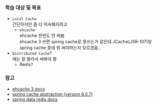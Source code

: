 ### 학습 대상 및 목표
- `Local Cache`  
  간단하지만 좀 더 익숙해지려고  
  - `ehcache`   
  ehcache 한번도 안 써봄    
  ehcache 3 쓰면 spring cache로 못쓰는거 같은데 JCache(JSR-107)랑 spring cache 중에 뭐 써야하는지 모르겠음..
- `Distributed Cache`?  
  얘는 잘 몰라서 써봐야 함
  - Redis?

### 참고
- [ehcache 3 docs](https://www.ehcache.org/documentation/3.10/getting-started.html)
- [spring cache abstraction (version 6.0.7)](https://docs.spring.io/spring-framework/docs/current/reference/html/integration.html#cache)
- [spring data redis docs](https://docs.spring.io/spring-data/data-redis/docs/current/reference/html/)